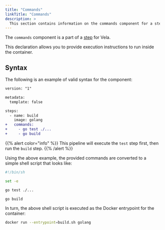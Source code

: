 ```yaml
---
title: "Commands"
linkTitle: "Commands"
description: >
  This section contains information on the commands component for a step.
---
```


The `commands` component is a part of a [step](/docs/concepts/pipeline/steps/) for Vela.

This declaration allows you to provide execution instructions to run inside the container.

## Syntax

The following is an example of valid syntax for the component:

```diff
version: "1"

metadata:
  template: false

steps:
  - name: build
    image: golang
+   commands:
+     - go test ./...
+     - go build
```

{{% alert color="info" %}}
This pipeline will execute the `test` step first, then run the `build` step.
{{% /alert %}}

Using the above example, the provided commands are converted to a simple shell script that looks like:

```sh
#!/bin/sh

set -e

go test ./...

go build
```

In turn, the above shell script is executed as the Docker entrypoint for the container:

```sh
docker run --entrypoint=build.sh golang
```